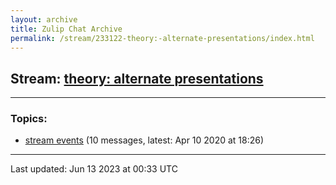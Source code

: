 ```yaml
---
layout: archive
title: Zulip Chat Archive
permalink: /stream/233122-theory:-alternate-presentations/index.html
---
```


## Stream: [theory: alternate presentations](https://mattecapu.github.io/ct-zulip-archive/stream/233122-theory:-alternate-presentations/index.html)
---

### Topics:

* [stream events](topic/topic_stream.20events.html) (10 messages, latest: Apr 10 2020 at 18:26)

<hr><p>Last updated: Jun 13 2023 at 00:33 UTC</p>